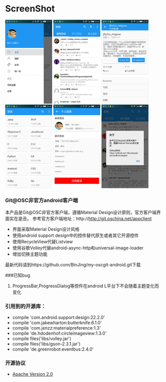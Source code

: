 # ScreenShot
<img src="./screenshot/Screenshot_1.jpeg" width="30%" height="30%">
<img src="./screenshot/Screenshot_2.jpeg" width="30%" height="30%">
<img src="./screenshot/Screenshot_3.jpeg" width="30%" height="30%">
<img src="./screenshot/Screenshot_4.jpeg" width="30%" height="30%">
<img src="./screenshot/Screenshot_5.jpeg" width="30%" height="30%">
<img src="./screenshot/Screenshot_6.jpeg" width="30%" height="30%">
 
### Git@OSC非官方android客户端
本产品是Git@OSC非官方客户端，遵循Material Design设计原则，官方客户端界面实在是丑。
参考官方客户端地址：http://http://git.oschina.net/appclient
- 界面采取Material Design设计风格
- 使用android support design中的控件替代原生或者其它开源控件
- 使用RecycleView代替Listview
- 使用谷歌Volley代替android-async-http和universal-image-loader
- 增加切换主题功能

最新代码请到https://github.com/BinJing/my-oscgit-android.git下载

###已知bug
1. ProgressBar,ProgressDialog等控件在android L平台下不会随着主题变化而变化

### 引用到的开源库：
- compile 'com.android.support:design:22.2.0'
- compile 'com.jakewharton:butterknife:6.1.0'
- compile 'com.jenzz:materialpreference:1.3'
- compile 'de.hdodenhof:circleimageview:1.3.0'
- compile files('libs/volley.jar')
- compile files('libs/gson-2.3.1.jar')
- compile 'de.greenrobot:eventbus:2.4.0'

### 开源协议
- [Apache Version 2.0](http://www.apache.org/licenses/LICENSE-2.0.html)
